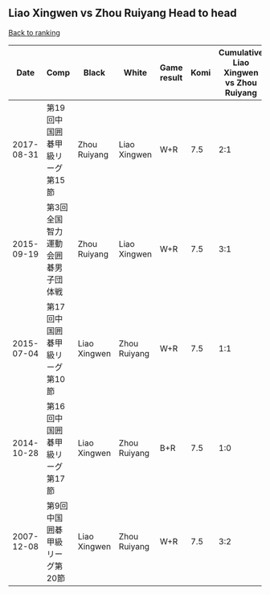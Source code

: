 ## Liao Xingwen vs Zhou Ruiyang Head to head

[Back to ranking](../../index.md)




| **Date** | **Comp** | **Black** | **White** | **Game result** | **Komi** | **Cumulative Liao Xingwen vs Zhou Ruiyang** | **Liao Xingwen streak** | **Zhou Ruiyang streak** | 
| --- | --- | --- | --- | --- | --- | --- | --- | --- |
| 2017-08-31 | 第19回中国囲碁甲級リーグ第15節 | Zhou Ruiyang | Liao Xingwen | W+R | 7.5 | 2:1 | 1 | 0 | 
| 2015-09-19 | 第3回全国智力運動会囲碁男子団体戦 | Zhou Ruiyang | Liao Xingwen | W+R | 7.5 | 3:1 | 2 | 0 | 
| 2015-07-04 | 第17回中国囲碁甲級リーグ第10節 | Liao Xingwen | Zhou Ruiyang | W+R | 7.5 | 1:1 | 0 | 1 | 
| 2014-10-28 | 第16回中国囲碁甲級リーグ第17節 | Liao Xingwen | Zhou Ruiyang | B+R | 7.5 | 1:0 | 1 | 0 | 
| 2007-12-08 | 第9回中国囲碁甲級リーグ第20節 | Liao Xingwen | Zhou Ruiyang | W+R | 7.5 | 3:2 | 0 | 1 |




